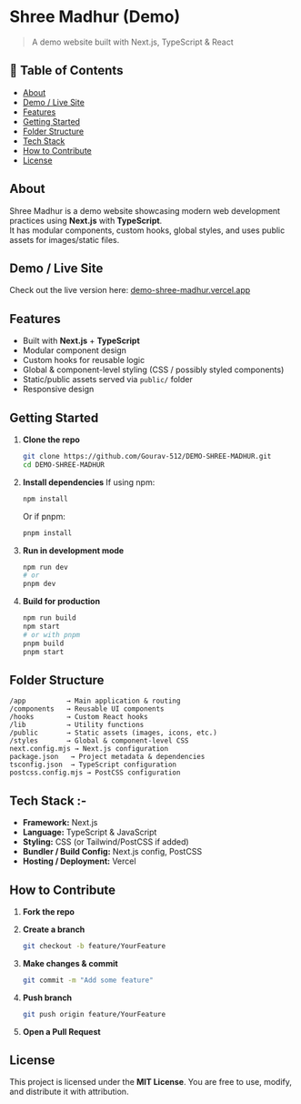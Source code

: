 # Shree Madhur (Demo)

> A demo website built with Next.js, TypeScript & React

## 🚀 Table of Contents

- [About](#about)  
- [Demo / Live Site](#demo--live-site)  
- [Features](#features)  
- [Getting Started](#getting-started)  
- [Folder Structure](#folder-structure)  
- [Tech Stack](#tech-stack)  
- [How to Contribute](#how-to-contribute)  
- [License](#license)


## About

Shree Madhur is a demo website showcasing modern web development practices using **Next.js** with **TypeScript**.  
It has modular components, custom hooks, global styles, and uses public assets for images/static files.

## Demo / Live Site

Check out the live version here: [demo-shree-madhur.vercel.app](https://demo-shree-madhur.vercel.app)  

## Features

- Built with **Next.js** + **TypeScript**  
- Modular component design  
- Custom hooks for reusable logic  
- Global & component-level styling (CSS / possibly styled components)  
- Static/public assets served via `public/` folder  
- Responsive design


## Getting Started

1. **Clone the repo**

   ```bash
   git clone https://github.com/Gourav-512/DEMO-SHREE-MADHUR.git
   cd DEMO-SHREE-MADHUR
   ```

2. **Install dependencies**
   If using npm:

   ```bash
   npm install
   ```

   Or if pnpm:

   ```bash
   pnpm install
   ```

3. **Run in development mode**

   ```bash
   npm run dev
   # or
   pnpm dev
   ```

4. **Build for production**

   ```bash
   npm run build
   npm start
   # or with pnpm
   pnpm build
   pnpm start
   ```

## Folder Structure

```
/app          → Main application & routing  
/components   → Reusable UI components  
/hooks        → Custom React hooks  
/lib          → Utility functions  
/public       → Static assets (images, icons, etc.)  
/styles       → Global & component-level CSS  
next.config.mjs → Next.js configuration  
package.json   → Project metadata & dependencies  
tsconfig.json  → TypeScript configuration  
postcss.config.mjs → PostCSS configuration  
```

## Tech Stack :-

* **Framework:** Next.js
* **Language:** TypeScript & JavaScript
* **Styling:** CSS (or Tailwind/PostCSS if added)
* **Bundler / Build Config:** Next.js config, PostCSS
* **Hosting / Deployment:** Vercel

## How to Contribute

1. **Fork the repo**
2. **Create a branch**

   ```bash
   git checkout -b feature/YourFeature
   ```
3. **Make changes & commit**

   ```bash
   git commit -m "Add some feature"
   ```
4. **Push branch**

   ```bash
   git push origin feature/YourFeature
   ```
5. **Open a Pull Request**


## License

This project is licensed under the **MIT License**.
You are free to use, modify, and distribute it with attribution.
